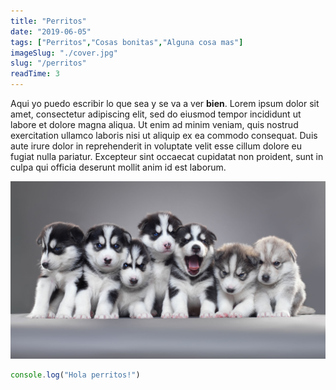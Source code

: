 ```yaml
---
title: "Perritos"
date: "2019-06-05"
tags: ["Perritos","Cosas bonitas","Alguna cosa mas"]
imageSlug: "./cover.jpg"
slug: "/perritos"
readTime: 3
---
```


Aqui yo puedo escribir lo que sea y se va a ver **bien**. Lorem ipsum dolor sit amet, consectetur adipiscing elit, sed do eiusmod tempor incididunt ut labore et dolore magna aliqua. Ut enim ad minim veniam, quis nostrud exercitation ullamco laboris nisi ut aliquip ex ea commodo consequat. Duis aute irure dolor in reprehenderit in voluptate velit esse cillum dolore eu fugiat nulla pariatur. Excepteur sint occaecat cupidatat non proident, sunt in culpa qui officia deserunt mollit anim id est laborum.

![perritos](./cover.jpg 'Algo sobre perritos') 

```javascript
console.log("Hola perritos!")
```